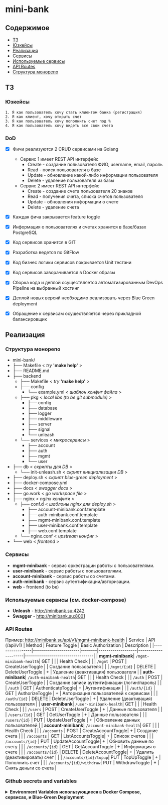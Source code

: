 # mini-bank

## Содержимое

- [ТЗ](#тз)
- [Юзкейсы](#юзкейсы)
- [Реализация](#реализация)
- [Сервисы](#сервисы)
- [Используемые сервисы](#используемые-сервисы-см-docker-compose)
- [API Routes](#api-routes)
- [Структура монорепо](#структура-монорепо)

## ТЗ
### Юзкейсы

    1. Я как пользователь хочу стать клиентом банка (регистрация)
    2. Я как клиент, хочу открыть счет
    3. Я как пользователь хочу пополнить счет под %
    4. Я как пользователь хочу видеть все свои счета

### DoD

- [x] Фичи реализуются 2 CRUD сервисами на Golang
    - Сервис 1 имеет REST API интерфейс
        - Create - создание пользователя ФИО, username, email, пароль
        - Read - поиск пользователя в базе
        - Update - обновление какой-либо информации пользователя
        - Delete - удаление пользователя из базы
    - Сервис 2 имеет REST API интерфейс
        - Create - создание счета пользователя 20 знаков
        - Read - получения счета, списка счетов пользователя
        - Update - обновления информации о счете
        - Delete - удаление счета
- [x] Каждая фича закрывается feature toggle
- [x] Информация о пользователях и счетах хранится в базе/базах PostgreSQL
- [x] Код сервисов хранится в GIT
- [x] Разработка ведется по GitFlow
- [x] Код бизнес логики сервисов покрывается Unit тестани
- [x] Код сервисов заворачивается в Docker образы
- [x] Сборка кода и деплой осуществляется автоматизированным DevOps Pipeline на выбранный хостинг
- [x] Деплой новых версий необходимо реализовать через Blue Green deployment
- [x] Обращение к сервисам осуществляется через прикладной балансировщик


## Реализация
### Структура монорепо

  - mini-bank/ 
  - ├── Makefile < *try* **'make help'** >
  - ├── README.md 
  - ├── backend 
    - ├── Makefile < *try* **'make help'** >
    - ├── config 
      - └── example.yml < *шаблон конфиг файла* >
    - ├── pkg < *local libs (to be git submodule)* >
      - ├── config 
      - ├── database 
      - ├── logger 
      - ├── middleware 
      - ├── server 
      - ├── signal 
      - └── unleash 
    - └── services < *микросервисы* >
      - ├── account 
      - ├── auth 
      - ├── mgmt 
      - └── user 
  - ├── db < *скрипты для DB* >
    - └── init-unleash.sh < *скрипт инициализации DB* >
  - ├── deploy.sh < *скрипт blue-green deployment* >
  - ├── docker-compose.yml 
  - ├── docs < *swagger docs* >
  - ├── go.work < *go workspace file* >
  - ├── nginx < *nginx конфиги* >
    - ├── conf.d < *шаблоны nginx для deploy.sh* >
      - ├── account-minibank.conf.template 
      - ├── auth-minibank.conf.template 
      - ├── mgmt-minibank.conf.template 
      - ├── user-minibank.conf.template 
      - ├── web.conf.template 
    - └── nginx.conf < *upstream конфиг* >
  - └── web < *frontend* >

### Сервисы
   - **mgmt-minibank** - сервис оркестрации работы с пользователями.
   - **user-minibank** - сервис работы с пользователями.
   - **account-minibank** - сервис работы со счетами.
   - **auth-minibank** - сервис аутентификации/авторизации.
   - **web** - frontend (to be)

   ### Используемые сервисы (см. docker-compose)
   - **Unleash** - <http://minibank.su:4242>
   - **Swagger** - <http://minibank.su:8001>


  ### API Routes
   Пример: <http://minibank.su/api/v1/mgmt-minibank-health>
| Service         | API (/api/v1)         | Method | Feature Toggle    | Basic Authorization | Description                      |
|-----------------|-----------------------|--------|-------------------|---------------------|----------------------------------|
| **mgmt-minibank**| `/mgmt-minibank-health`| GET   |                   |                     | Health Check                     |
|                 | `/mgmt`               | POST   | CreateUserToggle  |                     | Создание пользователя            |
|                 | `/mgmt/{id}`          | DELETE | DeleteUserToggle  |          +          | Удаление (деактивация) пользователя |
| **auth-minibank**| `/auth-minibank-health`| GET  |                   |                     | Health Check                     |
|                 | `/auth`               | POST   | CreateUserToggle  |                     | Создание записи аутентификации (логин/пароль) |
|                 | `/auth`               | GET    | AuthenticateToggle|          +          | Аутентификация                   |
|                 | `/auth/{id}`          | GET    | AuthorizeToggle   |          +          | Авторизация пользователей к сервисам  |
|                 | `/auth/{id}`          | DELETE | DeleteUserToggle  |          +          | Удаление (деактивация) пользователя |
| **user-minibank**| `/user-minibank-health`| GET  |                   |                     | Health Check                     |
|                 | `/users`              | POST   | CreateUserToggle  |          +          | Данные пользователя              |
|                 | `/users/{id}`         | GET    | GetUserToggle     |          +          | Данные пользователя              |
|                 | `/users/{id}`         | PUT    | UpdateUserToggle  |          +          | Обновление данных пользователей   |
| **account-minibank**| `/account-minibank-health`| GET |              |                     | Health Check                     |
|                 | `/accounts`           | POST   | CreateAccountToggle|         +          | Создание счета                   |
|                 | `/accounts`           | GET    | ListAccountsToggle|         +          | Список счетов                    |
|                 | `/accounts/{id}`      | PUT    | UpdateAccountToggle|        +          | Обновить данные по счету         |
|                 | `/accounts/{id}`      | GET    | GetAccountToggle  |         +          | Информация о счете               |
|                 | `/accounts/{id}`      | DELETE | DeleteAccountToggle|        +          | Удалить (деактивировать) счет    |
|                 | `/accounts/{id}/topup`| PUT    | TopUpToggle       |         +          | Пополнить счет                   |
|                 | `/accounts/{id}/withdraw`| PUT | WithdrawToggle   |         +          | Снять деньги со счета            |


### Github secrets and variables

<details>
<summary><b>Environment Variables использующиеся в Docker Compose, сервисах, и Blue-Green Deployment</b></summary>

**POSTGRES_PASSWORD** = `superSecure123`

*адреса сервисов в сети docker (для общения между сервисами)*
**AUTH_HOST** = `"http://nginx/api/v1/secureAuth"`
**USER_HOST** = `"http://nginx/api/v1/secureUsers"`
**ACCOUNT_HOST** = `"http://nginx/api/v1/secureAccounts"`

*для миграции текущего сервиса при выполнении скрипта deploy.sh*
**MINIBANK_DB** = `orchestraDB`
**MINIBANK_USER** = `orchestraUser`
**MINIBANK_PASSWORD** = `orchestraPWD`

*одноименные доступы сервисов к БД (также необходимы при инициализации БД)*
**AUTH_MINIBANK_DB** = `authDB`
**AUTH_MINIBANK_USER** = `authUser`
**AUTH_MINIBANK_PASSWORD** = `authPWD`

**USER_MINIBANK_DB** = `userDB`
**USER_MINIBANK_USER** = `userUser`
**USER_MINIBANK_PASSWORD** = `userPWD`

**ACCOUNT_MINIBANK_DB** = `accountDB`
**ACCOUNT_MINIBANK_USER** = `accountUser`
**ACCOUNT_MINIBANK_PASSWORD** = `accountPWD`

**DATABASE_DB** = `toggleDB`
**DATABASE_PASSWORD** = `togglePWD`
**DATABASE_USER** = `toggleUser`

**UNLEASH_DB** = `unleashDB`
**UNLEASH_PASSWORD** = `unleashPWD`
**UNLEASH_USER** = `unleashUser`

*версии сервисов,устанавливаемые при Blue-Green Deployment и пути к конфигам*
**AUTH_APP_VERSION** = `latest`
**AUTH_CONFIG_PATH** = `/etc/securePath/auth-config.yml`
**USER_APP_VERSION** = `latest`
**USER_CONFIG_PATH** = `/etc/securePath/user-config.yml`
**ACCOUNT_APP_VERSION** = `latest`
**ACCOUNT_CONFIG_PATH** = `/etc/securePath/account-config.yml`
**MGMT_APP_VERSION** = `latest`
**MGMT_CONFIG_PATH** = `/etc/securePath/mgmt-config.yml`
</details>